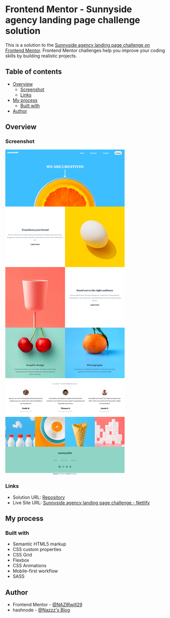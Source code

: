 # Frontend Mentor - Sunnyside agency landing page challenge solution

This is a solution to the [Sunnyside agency landing page challenge on Frontend Mentor](https://www.frontendmentor.io/solutions/responsive-intro-component-with-signup-form-IkHEh_1as). Frontend Mentor challenges help you improve your coding skills by building realistic projects.

## Table of contents

- [Overview](#overview)
  - [Screenshot](#screenshot)
  - [Links](#links)
- [My process](#my-process)
  - [Built with](#built-with)
- [Author](#author)

## Overview

### Screenshot

![Screenshot Sunnyside agency landing page](./screenshot/screenshot.png)

### Links

- Solution URL: [Repository](https://github.com/NAZIRwill29/landing-page/tree/main/sunnyside-agency-landing-page)
- Live Site URL: [Sunnyside agency landing page challenge - Netlify](https://intro-component-with-signup-form-mdnazir.netlify.app/)

## My process

### Built with

- Semantic HTML5 markup
- CSS custom properties
- CSS Grid
- Flexbox
- CSS Animations
- Mobile-first workflow
- SASS

## Author

- Frontend Mentor - [@NAZIRwill29](https://www.frontendmentor.io/profile/NAZIRwill29)
- hashnode - [@Nazzz's Blog](https://mdnazir.hashnode.dev/)